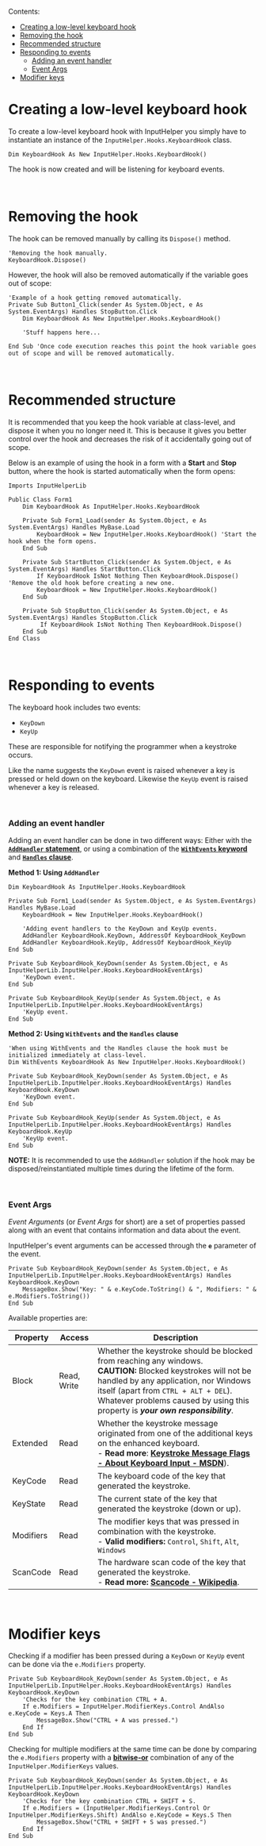 Contents:

 - [Creating a low-level keyboard hook](#creating-a-low-level-keyboard-hook)
 - [Removing the hook](#removing-the-hook)
 - [Recommended structure](#recommended-structure)
 - [Responding to events](#responding-to-events)
    - [Adding an event handler](#adding-an-event-handler)
    - [Event Args](#event-args)
 - [Modifier keys](#modifier-keys)

# **Creating a low-level keyboard hook** #

To create a low-level keyboard hook with InputHelper you simply have to instantiate an instance of the `InputHelper.Hooks.KeyboardHook` class.

```vb.net
Dim KeyboardHook As New InputHelper.Hooks.KeyboardHook()
```

The hook is now created and will be listening for keyboard events.

<br/>

# **Removing the hook** #

The hook can be removed manually by calling its `Dispose()` method.

```vb.net
'Removing the hook manually.
KeyboardHook.Dispose()
```

However, the hook will also be removed automatically if the variable goes out of scope:

```vb.net
'Example of a hook getting removed automatically.
Private Sub Button1_Click(sender As System.Object, e As System.EventArgs) Handles StopButton.Click
    Dim KeyboardHook As New InputHelper.Hooks.KeyboardHook()

    'Stuff happens here...

End Sub 'Once code execution reaches this point the hook variable goes out of scope and will be removed automatically.
```

<br/>

# **Recommended structure** #

It is recommended that you keep the hook variable at class-level, and dispose it when you no longer need it. This is because it gives you better control over the hook and decreases the risk of it accidentally going out of scope.

Below is an example of using the hook in a form with a **Start** and **Stop** button, where the hook is started automatically when the form opens:

```vb.net
Imports InputHelperLib

Public Class Form1
    Dim KeyboardHook As InputHelper.Hooks.KeyboardHook

    Private Sub Form1_Load(sender As System.Object, e As System.EventArgs) Handles MyBase.Load
        KeyboardHook = New InputHelper.Hooks.KeyboardHook() 'Start the hook when the form opens.
    End Sub

    Private Sub StartButton_Click(sender As System.Object, e As System.EventArgs) Handles StartButton.Click
        If KeyboardHook IsNot Nothing Then KeyboardHook.Dispose() 'Remove the old hook before creating a new one.
        KeyboardHook = New InputHelper.Hooks.KeyboardHook()
    End Sub

    Private Sub StopButton_Click(sender As System.Object, e As System.EventArgs) Handles StopButton.Click
         If KeyboardHook IsNot Nothing Then KeyboardHook.Dispose()
    End Sub
End Class
```

<br/>

# **Responding to events** #

The keyboard hook includes two events:

 - `KeyDown`
 - `KeyUp`

These are responsible for notifying the programmer when a keystroke occurs.

Like the name suggests the `KeyDown` event is raised whenever a key is pressed or held down on the keyboard. Likewise the `KeyUp` event is raised whenever a key is released.

<br/>

### Adding an event handler ###

Adding an event handler can be done in two different ways: Either with the [**`AddHandler` statement**](https://docs.microsoft.com/en-us/dotnet/visual-basic/language-reference/statements/addhandler-statement), or using a combination of the [**`WithEvents` keyword**](https://docs.microsoft.com/en-us/dotnet/visual-basic/language-reference/modifiers/withevents) and [**`Handles` clause**](https://docs.microsoft.com/en-us/dotnet/visual-basic/language-reference/statements/handles-clause).

**Method 1: Using `AddHandler`**

```vb.net
Dim KeyboardHook As InputHelper.Hooks.KeyboardHook

Private Sub Form1_Load(sender As System.Object, e As System.EventArgs) Handles MyBase.Load
    KeyboardHook = New InputHelper.Hooks.KeyboardHook()

    'Adding event handlers to the KeyDown and KeyUp events.
    AddHandler KeyboardHook.KeyDown, AddressOf KeyboardHook_KeyDown
    AddHandler KeyboardHook.KeyUp, AddressOf KeyboardHook_KeyUp
End Sub

Private Sub KeyboardHook_KeyDown(sender As System.Object, e As InputHelperLib.InputHelper.Hooks.KeyboardHookEventArgs)
    'KeyDown event.
End Sub

Private Sub KeyboardHook_KeyUp(sender As System.Object, e As InputHelperLib.InputHelper.Hooks.KeyboardHookEventArgs)
    'KeyUp event.
End Sub
```

**Method 2: Using `WithEvents` and the `Handles` clause**

```vb.net
'When using WithEvents and the Handles clause the hook must be initialized immediately at class-level.
Dim WithEvents KeyboardHook As New InputHelper.Hooks.KeyboardHook()

Private Sub KeyboardHook_KeyDown(sender As System.Object, e As InputHelperLib.InputHelper.Hooks.KeyboardHookEventArgs) Handles KeyboardHook.KeyDown
    'KeyDown event.
End Sub

Private Sub KeyboardHook_KeyUp(sender As System.Object, e As InputHelperLib.InputHelper.Hooks.KeyboardHookEventArgs) Handles KeyboardHook.KeyUp
    'KeyUp event.
End Sub
```

**NOTE:** It is recommended to use the `AddHandler` solution if the hook may be disposed/reinstantiated multiple times during the lifetime of the form.

<br/>

### Event Args ###

_Event Arguments_ (or _Event Args_ for short) are a set of properties passed along with an event that contains information and data about the event.

InputHelper's event arguments can be accessed through the **`e`** parameter of the event.

```vb.net
Private Sub KeyboardHook_KeyDown(sender As System.Object, e As InputHelperLib.InputHelper.Hooks.KeyboardHookEventArgs) Handles KeyboardHook.KeyDown
    MessageBox.Show("Key: " & e.KeyCode.ToString() & ", Modifiers: " & e.Modifiers.ToString())
End Sub
```

Available properties are:

| Property  | Access      | Description |
| --------- | ----------- | ----------- |
| Block     | Read, Write | Whether the keystroke should be blocked from reaching any windows.<br/>**CAUTION:** Blocked keystrokes will not be handled by any application, nor Windows itself (apart from `CTRL + ALT + DEL`). Whatever problems caused by using this property is _**your own responsibility**_.
| Extended  | Read        | Whether the keystroke message originated from one of the additional keys on the enhanced keyboard.<br/>\- **Read more**: [**Keystroke Message Flags - About Keyboard Input - MSDN**](https://msdn.microsoft.com/en-us/library/windows/desktop/ms646267(v=vs.85).aspx#_win32_Keystroke_Message_Flags)).
| KeyCode   | Read        | The keyboard code of the key that generated the keystroke.
| KeyState  | Read        | The current state of the key that generated the keystroke (down or up).
| Modifiers | Read        | The modifier keys that was pressed in combination with the keystroke.<br/>\- **Valid modifiers:** `Control`, `Shift`, `Alt`, `Windows`
| ScanCode  | Read        | The hardware scan code of the key that generated the keystroke.<br/>\- **Read more:** [**Scancode - Wikipedia**](https://en.wikipedia.org/wiki/Scancode).

<br/>

# **Modifier keys** #

Checking if a modifier has been pressed during a `KeyDown` or `KeyUp` event can be done via the `e.Modifiers` property.

```vb.net
Private Sub KeyboardHook_KeyDown(sender As System.Object, e As InputHelperLib.InputHelper.Hooks.KeyboardHookEventArgs) Handles KeyboardHook.KeyDown
    'Checks for the key combination CTRL + A.
    If e.Modifiers = InputHelper.ModifierKeys.Control AndAlso e.KeyCode = Keys.A Then
        MessageBox.Show("CTRL + A was pressed.")
    End If
End Sub
```

Checking for multiple modifiers at the same time can be done by comparing the `e.Modifiers` property with a [**bitwise-or**](https://en.wikipedia.org/wiki/Bitwise_operation) combination of any of the `InputHelper.ModifierKeys` values.

```vb.net
Private Sub KeyboardHook_KeyDown(sender As System.Object, e As InputHelperLib.InputHelper.Hooks.KeyboardHookEventArgs) Handles KeyboardHook.KeyDown
    'Checks for the key combination CTRL + SHIFT + S.
    If e.Modifiers = (InputHelper.ModifierKeys.Control Or InputHelper.ModifierKeys.Shift) AndAlso e.KeyCode = Keys.S Then
        MessageBox.Show("CTRL + SHIFT + S was pressed.")
    End If
End Sub
```